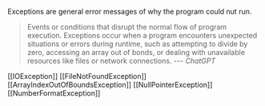 Exceptions are general error messages of why the program could nut run. 

> Events or conditions that disrupt the normal flow of program execution. Exceptions occur when a program encounters unexpected situations or errors during runtime, such as attempting to divide by zero, accessing an array out of bonds, or dealing with unavailable resources like files or network connections. 
> --- _ChatGPT_

[[IOException]]
[[FileNotFoundException]]
[[ArrayIndexOutOfBoundsException]]
[[NullPointerException]]
[[NumberFormatException]]
